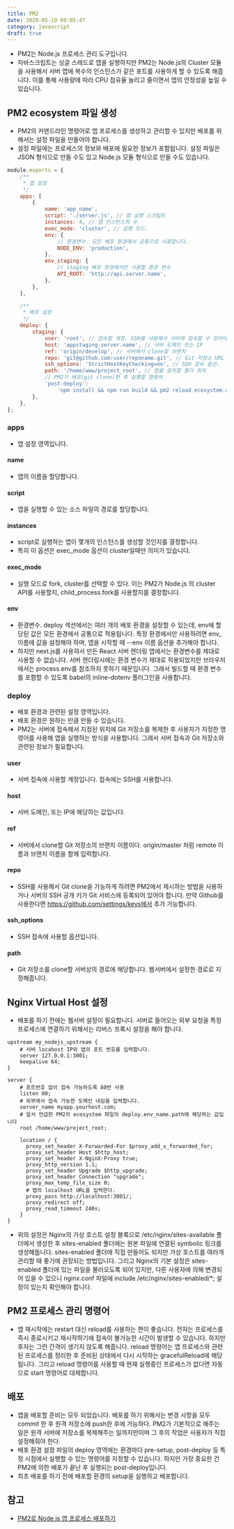 ```yaml
---
title: PM2
date: 2020-05-10 09:05:47
category: javascript
draft: true
---
```


- PM2는 Node.js 프로세스 관리 도구입니다.
- 자바스크립트는 싱글 스레드로 앱을 실행하지만 PM2는 Node.js의 Cluster 모듈을 사용해서 서버 앱에 복수의 인스턴스가 같은 포트를 사용하게 할 수 있도록 해줍니다. 이를 통해 사용량에 따라 CPU 점유율 늘리고 줄이면서 앱의 안정성을 높일 수 있습니다.

## PM2 ecosystem 파일 생성

- PM2의 커맨드라인 명령어로 앱 프로세스를 생성하고 관리할 수 있지만 배포를 위해서는 설정 파일을 만들어야 합니다.
- 설정 파일에는 프로세스의 정보와 배포에 필요한 정보가 포함됩니다. 설정 파일은 JSON 형식으로 만들 수도 있고 Node.js 모듈 형식으로 만들 수도 있습니다.

```javascript
module.exports = {
	/**
	 * 앱 설정
	 */
	apps: [
		{
			name: 'app_name',
			script: './server.js', // 앱 실행 스크립트
			instances: 4, // 앱 인스턴스의 수
			exec_mode: 'cluster', // 실행 모드.
			env: {
				// 환경변수. 모든 배포 환경에서 공통으로 사용합니다.
				NODE_ENV: 'production',
			},
			env_staging: {
				// staging 배포 환경에서만 사용할 환경 변수
				API_ROOT: 'http://api.server.name',
			},
		},
	],

	/**
	 * 배포 설정
	 */
	deploy: {
		staging: {
			user: 'root', // 접속할 계정. SSH를 사용해서 서버에 접속할 수 있어야 합니다.
			host: 'appstaging.server.name', // 서버 도메인 또는 IP
			ref: 'origin/develop', // 서버에서 clone할 브랜치
			repo: 'git@github.com:user/reponame.git', // Git 저장소 URL
			ssh_options: 'StrictHostKeyChecking=no', // SSH 접속 옵션.
			path: '/home/www/project_root', // 앱을 설치할 폴더 위치
			// PM2가 배포(git clone)한 후 실행할 명령어
			'post-deploy':
				'npm install && npm run build && pm2 reload ecosystem.config.js',
		},
	},
};
```

### apps

- 앱 설정 영역입니다.

#### name

- 앱의 이름을 할당합니다.

#### script

- 앱을 실행할 수 있는 소스 파일의 경로를 할당합니다.

#### instances

- script로 실행하는 앱이 몇개의 인스턴스를 생성할 것인지를 결정합니다.
- 특히 이 옵션은 exec_mode 옵션이 cluster일때만 의미가 있습니다.

#### exec_mode

- 실행 모드로 fork, cluster를 선택할 수 있다. 이는 PM2가 Node.js 의 cluster API를 사용할지, child_process.fork를 사용할지를 결정합니다.

#### env

- 환경변수. deploy 섹션에서는 여러 개의 배포 환경을 설정할 수 있는데, env에 할당된 값은 모든 환경에서 공통으로 적용됩니다. 특정 환경에서만 사용하려면 env\_이름에 값을 설정해야 하며, 앱을 시작할 때 --env 이름 옵션을 추가해야 합니다.
- 하지만 next.js를 사용햐서 만든 React 서버 렌더링 앱에서는 환경변수를 제대로 사용할 수 없습니다. 서버 렌더링시에는 환경 변수가 제대로 적용되었지만 브라우저에서는 process.env를 참조하지 못하기 때문입니다. 그래서 빌드할 때 환경 변수를 포함할 수 있도록 babel의 inline-dotenv 플러그인을 사용합니다.

### deploy

- 배포 환경과 관련된 설정 영역입니다.
- 배포 환경은 원하는 만큼 만들 수 있습니다.
- PM2는 서버에 접속해서 지정된 위치에 Git 저장소를 복제한 후 사용자가 지정한 명령어를 사용해 앱을 실행하는 방식을 사용합니다. 그래서 서버 접속과 Git 저장소와 관련된 정보가 필요합니다.

#### user

- 서버 접속에 사용할 계정입니다. 접속에는 SSH를 사용합니다.

#### host

- 서버 도메인, 또는 IP에 해당하는 값입니다.

#### ref

- 서버에서 clone할 Git 저장소의 브랜치 이름이다. origin/master 처럼 remote 이름과 브랜치 이름을 함께 입력합니다.

#### repo

- SSH를 사용해서 Git clone을 가능하게 하려면 PM2에서 제시하는 방법을 사용하거나 서버의 SSH 공개 키가 Git 서비스에 등록되어 있어야 합니다. 만약 Github를 사용한다면 https://github.com/settings/keys에서 추가 가능합니다.

#### ssh_options

- SSH 접속에 사용할 옵션입니다.

#### path

- Git 저장소를 clone할 서버상의 경로에 해당합니다. 웹서버에서 설정한 경로로 지정해줍니다.

## Nginx Virtual Host 설정

- 배포를 하기 전에는 웹서버 설정이 필요합니다. 서버로 들어오는 외부 요청을 특정 프로세스에 연결하기 위해서는 리버스 프록시 설정을 해야 합니다.

```
upstream my_nodejs_upstream {
    # 서버 locahost IP와 앱의 포트 번호를 입력합니다.
    server 127.0.0.1:3001;
    keepalive 64;
}

server {
    # 포트번호 없이 접속 가능하도록 80번 사용
    listen 80;
    # 외부에서 접속 가능한 도메인 네임을 입력합니다.
    server_name myapp.yourhost.com;
    # 앞서 언급한 PM2의 ecosystem 파일의 deploy.env_name.path에 해당하는 값입니다
    root /home/www/project_root;

    location / {
      proxy_set_header X-Forwarded-For $proxy_add_x_forwarded_for;
      proxy_set_header Host $http_host;
      proxy_set_header X-NginX-Proxy true;
      proxy_http_version 1.1;
      proxy_set_header Upgrade $http_upgrade;
      proxy_set_header Connection "upgrade";
      proxy_max_temp_file_size 0;
      # 앱의 localhost URL을 입력한다.
      proxy_pass http://localhost:3001/;
      proxy_redirect off;
      proxy_read_timeout 240s;
    }
}
```

- 위의 설정은 Nginx의 가상 호스트 설정 블록으로 /etc/nginx/sites-available 폴더에서 생성한 후 sites-enabled 폴더에는 원본 파일에 연결된 symbolic 링크를 생성해둡니다. sites-enabled 폴더에 직접 만들어도 되지만 가상 호스트를 여러개 관리할 때 좋기에 권장되는 방법입니다. 그리고 Nginx의 기본 설정은 sites-enabled 폴더에 있는 파일을 불러오도록 되어 있지만, 다른 사용자에 의해 변경되어 있을 수 있으니 nginx.conf 파일에 include /etc/nginx/sites-enabled/\*; 설정이 있는지 확인해야 합니다.

## PM2 프로세스 관리 명령어

- 앱 재시작에는 restart 대신 reload를 사용하는 편이 좋습니다. 전자는 프로세스를 즉시 종료시키고 재시작하기에 접속이 불가능한 시간이 발생할 수 있습니다. 하지만 후자는 그런 간격이 생기지 않도록 해줍니다. reload 명령어는 앱 프로세스와 관련된 프로세스를 정리한 후 준비된 상태에서 다시 시작하는 gracefulReload에 해당됩니다. 그리고 reload 명령어를 사용할 때 현재 실행중인 프로세스가 없다면 자동으로 start 명령어로 대체합니다.

## 배포

- 앱을 배포할 준비는 모두 되었습니다. 배포를 하기 위해서는 변경 사항을 모두 commit 한 후 원격 저장소에 push한 후에 가능하다. PM2가 기본적으로 해주는 일은 원격 서버에 저장소를 복제해주는 일까지만이며 그 후의 작업은 사용자가 직접 설정해줘야 한다.
- 배포 환경 설정 파일의 deploy 영역에는 환경마다 pre-setup, post-deploy 등 특정 시점에서 실행할 수 있는 명령어를 지정할 수 있습니다. 하지만 가장 중요한 건 PM2에 의한 배포가 끝난 후 실행되는 post-deploy입니다.
- 최초 배포를 하기 전에 배포할 환경의 setup을 실행하고 배포합니다.

## 참고

- [PM2로 Node.js 앱 프로세스 배포하기](https://blog.rhostem.com/posts/2018-05-27-pm2-deploy)
